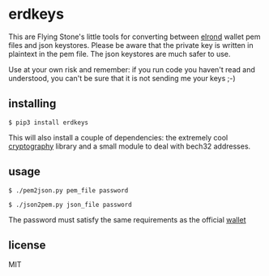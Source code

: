 # erdkeys

This are Flying Stone's little tools for converting between [elrond](https://elrond.com) wallet pem files and json 
keystores. Please be aware that the private key is written in plaintext in the pem file. The json 
keystores are much safer to use.

Use at your own risk and remember: if you run code you haven't read and understood, you can't be 
sure that it is not sending me your keys ;-)

## installing

`$ pip3 install erdkeys`

This will also install a couple of dependencies: the extremely cool [cryptography](https://pypi.org/project/cryptography/)
library and a small module to deal with bech32 addresses.

## usage

`$ ./pem2json.py pem_file password`

`$ ./json2pem.py json_file password`

The password must satisfy the same requirements as the official [wallet](https://wallet.elrond.com)

## license

MIT
